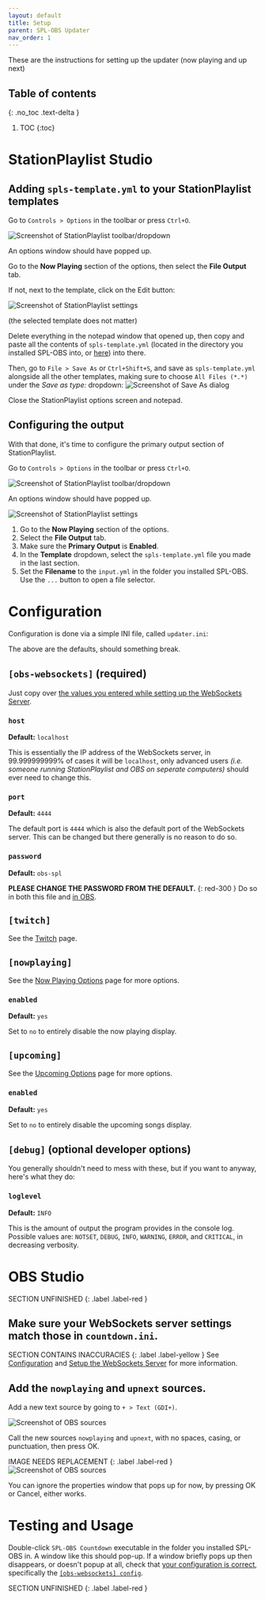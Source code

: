 ```yaml
---
layout: default
title: Setup
parent: SPL-OBS Updater
nav_order: 1
---
```



These are the instructions for setting up the updater (now playing and up next)

## Table of contents
{: .no_toc .text-delta }
1. TOC
{:toc}

# StationPlaylist Studio
## Adding `spls-template.yml` to your StationPlaylist templates
Go to `Controls > Options` in the toolbar or press `Ctrl+O`.

![Screenshot of StationPlaylist toolbar/dropdown](../assets/spl-toolbar.png)

An options window should have popped up.

Go to the **Now Playing** section of the options, then select the **File Output** tab.

If not, next to the template, click on the Edit button:

![Screenshot of StationPlaylist settings](../assets/nowplaying-template-view.png)

(the selected template does not matter)

Delete everything in the notepad window that opened up, then copy and paste all the contents of `spls-template.yml` (located in the directory you installed SPL-OBS into, or [here](https://github.com/oofdere/SPL-OBS/blob/master/spls-template.yml)) into there.

Then, go to `File > Save As` or `Ctrl+Shift+S`, and save as `spls-template.yml` alongside all the other templates, making sure to choose `All Files (*.*)` under the *Save as type:* dropdown:
![Screenshot of Save As dialog](../assets/saveas.png)

Close the StationPlaylist options screen and notepad.

## Configuring the output
With that done, it's time to configure the primary output section of StationPlaylist.

Go to `Controls > Options` in the toolbar or press `Ctrl+O`.

![Screenshot of StationPlaylist toolbar/dropdown](../assets/spl-toolbar.png)

An options window should have popped up.

![Screenshot of StationPlaylist settings](../assets/spl-options-plain.png)

1. Go to the **Now Playing** section of the options.
2. Select the **File Output** tab.
3. Make sure the **Primary Output** is **Enabled**.
5. In the **Template** dropdown, select the `spls-template.yml` file you made in the last section.
6. Set the **Filename** to the `input.yml` in the folder you installed SPL-OBS. Use the `...` button to open a file selector.

# Configuration
Configuration is done via a simple INI file, called `updater.ini`:

<script src="https://gist-it.appspot.com/github/oofdere/SPL-OBS/blob/master/updater.ini"></script>
The above are the defaults, should something break.

## `[obs-websockets]` (required)
Just copy over [the values you entered while setting up the WebSockets Server](../install#setup-the-websockets-server).

### `host`
**Default:** `localhost`

This is essentially the IP address of the WebSockets server, in 99.999999999% of cases it will be `localhost`, only advanced users *(i.e. someone running StationPlaylist and OBS on seperate computers)* should ever need to change this.

### `port`
**Default:** `4444`

The default port is `4444` which is also the default port of the WebSockets server. This can be changed but there generally is no reason to do so.

### `password`
**Default:** `obs-spl`

**PLEASE CHANGE THE PASSWORD FROM THE DEFAULT.**
{: red-300 }
Do so in both this file and [in OBS](../install#setup-the-websockets-server).

## `[twitch]`
See the [Twitch](twitch) page.

## `[nowplaying]`
See the [Now Playing Options](now-playing) page for more options.
### `enabled`
**Default:** `yes`

Set to `no` to entirely disable the now playing display.

## `[upcoming]`
See the [Upcoming Options](upcoming) page for more options.
### `enabled`
**Default:** `yes`

Set to `no` to entirely disable the upcoming songs display.

## `[debug]` (optional developer options)
You generally shouldn't need to mess with these, but if you want to anyway, here's what they do:

### `loglevel`
**Default:** `INFO`

This is the amount of output the program provides in the console log. Possible values are: `NOTSET`, `DEBUG`, `INFO`, `WARNING`, `ERROR`, and `CRITICAL`, in decreasing verbosity.

# OBS Studio
SECTION UNFINISHED
{: .label .label-red }
## Make sure your WebSockets server settings match those in `countdown.ini`.
SECTION CONTAINS INACCURACIES
{: .label .label-yellow }
See [Configuration](#configuration) and [Setup the WebSockets Server](../install#setup-the-websockets-server) for more information.

## Add the `nowplaying` and `upnext` sources.
Add a new text source by going to `+ > Text (GDI+)`.

![Screenshot of OBS sources](../assets/obs-sources-add.png)

Call the new sources `nowplaying` and `upnext`, with no spaces, casing, or punctuation, then press OK.

IMAGE NEEDS REPLACEMENT
{: .label .label-red }
![Screenshot of OBS sources](../assets/obs-source-name.png)

You can ignore the properties window that pops up for now, by pressing OK or Cancel, either works.

# Testing and Usage
Double-click `SPL-OBS Countdown` executable in the folder you installed SPL-OBS in. A window like this should pop-up. If a window briefly pops up then disappears, or doesn't popup at all, check that [your configuration is correct](#configuration), specifically the [`[obs-websockets] config`](#obs-websockets-required).

SECTION UNFINISHED
{: .label .label-red }
